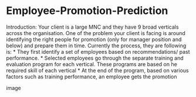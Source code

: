 # Employee-Promotion-Prediction
Introduction:
Your client is a large MNC and they have 9 broad verticals across the organisation. One of the problem your client is facing is around identifying the right people for promotion (only for manager position and below) and prepare them in time. Currently the process, they are following is: * They first identify a set of employees based on recommendations/ past performance. * Selected employees go through the separate training and evaluation program for each vertical. These programs are based on he required skill of each vertical * At the end of the program, based on various factors such as training performance, an employee gets the promotion

image
